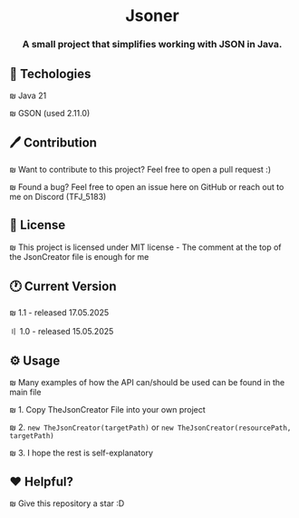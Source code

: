 <h1 align="center">Jsoner</h1>
<h3 align="center">A small project that simplifies working with JSON in Java.</h3>


## 🧰 Techologies
₪ Java 21

₪ GSON (used 2.11.0)


## 🖊 Contribution
₪ Want to contribute to this project? Feel free to open a pull request :)

₪ Found a bug? Feel free to open an issue here on GitHub or reach out to me on Discord (TFJ_5183)


## 🧾 License
₪ This project is licensed under MIT license - The comment at the top of the JsonCreator file is enough for me


## 🕐 Current Version
₪ 1.1 - released 17.05.2025

〢 1.0 - released 15.05.2025

## ⚙ Usage
₪ Many examples of how the API can/should be used can be found in the main file

₪ 1. Copy TheJsonCreator File into your own project

₪ 2. ```new TheJsonCreator(targetPath)``` or ```new TheJsonCreator(resourcePath, targetPath)```

₪ 3. I hope the rest is self-explanatory


## ❤ Helpful?
₪ Give this repository a star :D